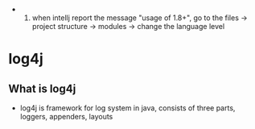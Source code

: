 * 1. when intellj report the message "usage of 1.8+", go to the files -> project structure -> modules -> change the language level


# log4j
## What is log4j
* log4j is framework for log system in java, consists of three parts, loggers, appenders, layouts


